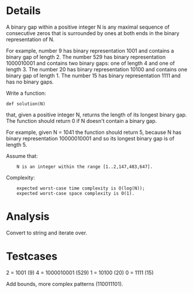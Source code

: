# Details

A binary gap within a positive integer N is any maximal sequence of consecutive zeros that is surrounded by ones at both ends in the binary representation of N.

For example, number 9 has binary representation 1001 and contains a binary gap of length 2. The number 529 has binary representation 1000010001 and contains two binary gaps: one of length 4 and one of length 3. The number 20 has binary representation 10100 and contains one binary gap of length 1. The number 15 has binary representation 1111 and has no binary gaps.

Write a function:

    def solution(N)

that, given a positive integer N, returns the length of its longest binary gap. The function should return 0 if N doesn't contain a binary gap.

For example, given N = 1041 the function should return 5, because N has binary representation 10000010001 and so its longest binary gap is of length 5.

Assume that:

        N is an integer within the range [1..2,147,483,647].

Complexity:

        expected worst-case time complexity is O(log(N));
        expected worst-case space complexity is O(1).

# Analysis

Convert to string and iterate over.

# Testcases

2 = 1001 (9)
4 = 1000010001 (529)
1 = 10100 (20)
0 = 1111 (15)

Add bounds, more complex patterns (110011101).
